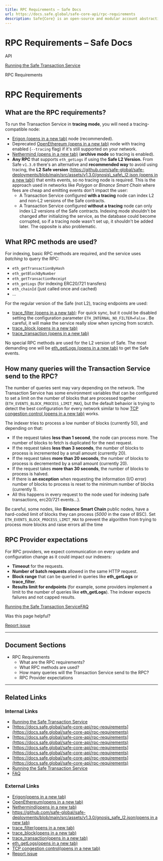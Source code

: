 ```yaml
---
title: RPC Requirements – Safe Docs
url: https://docs.safe.global/safe-core-api/rpc-requirements
description: Safe{Core} is an open-source and modular account abstraction stack. Learn about its features and how to use it.
---
```


# RPC Requirements – Safe Docs

API

[Running the Safe Transaction Service](/core-api/api-safe-transaction-service)

RPC Requirements

# RPC Requirements

## What are the RPC requirements?

To run the Transaction Service in **tracing mode**, you will need a tracing-compatible node:

- [Erigon (opens in a new tab)](https://github.com/ledgerwatch/erigon) node (recommended).
- Deprecated [OpenEthereum (opens in a new tab)](https://github.com/openethereum/openethereum) node with tracing enabled (`--tracing` flag) if it's still supported on your network.
- [Nethermind (opens in a new tab)](https://nethermind.io/) (**archive mode** so tracing is enabled).
- **Any RPC** that supports `eth_getLogs` if using the **Safe L2 Version.** From Safe `v1.3.0` there's an alternative and **recommended way** to avoid using tracing, the **L2 Safe version** ([https://github.com/safe-global/safe-deployments/blob/main/src/assets/v1.3.0/gnosis\_safe\_l2.json (opens in a new tab)](https://github.com/safe-global/safe-deployments/blob/main/src/assets/v1.3.0/gnosis_safe_l2.json)) that emits events, so no tracing node is required. This is the approach used in networks like *Polygon* or *Binance Smart Chain* where fees are cheap and emitting events don't impact the user:
  - A Transaction Service configured **with a tracing** node can index L2 and non-L2 versions of the Safe contracts.
  - A Transaction Service configured **without a tracing** node can only index L2 versions of the Safe contracts. Indexing mode shouldn't be changed after initializing the service, as the database could become corrupted, so if a tracing node wasn't set up, it shouldn't be added later. The opposite is also problematic.

## What RPC methods are used?

For indexing, basic RPC methods are required, and the service uses *batching* to query the RPC:

- `eth_getTransactionByHash`
- `eth_getBlockByNumber`
- `eth_getTransactionReceipt`
- `eth_getLogs` (for indexing ERC20/721 transfers)
- `eth_chainId` (just called once and cached)
- ...

For the regular version of the Safe (not L2), tracing endpoints are used:

- ​[trace\_filter (opens in a new tab)](https://openethereum.github.io/JSONRPC-trace-module#trace_filter): For quick sync, but it could be disabled setting the configuration parameter `ETH_INTERNAL_NO_FILTER=False` . Be careful, it will make the service really slow when syncing from scratch.
- ​[trace\_block (opens in a new tab)](https://openethereum.github.io/JSONRPC-trace-module#trace_block)​
- ​[trace\_transaction (opens in a new tab)](https://openethereum.github.io/JSONRPC-trace-module#trace_transaction)​

No special RPC methods are used for the L2 version of Safe. The most demanding one will be [eth\_getLogs (opens in a new tab)](https://ethereum.org/en/developers/docs/apis/json-rpc/#eth_getlogs) to get the Safe events.

## How many queries will the Transaction Service send to the RPC?

The number of queries sent may vary depending on the network. The Transaction Service has some environment variables that can be configured to set a limit on the number of blocks that are processed together (`ETH_EVENTS_BLOCK_PROCESS_LIMIT_MAX`), but the default behavior is trying to detect the best configuration for every network similar to how [TCP congestion control (opens in a new tab)](https://en.wikipedia.org/wiki/TCP_congestion_control) works.

The indexer tries to process a low number of blocks (currently 50), and depending on that:

- If the request takes **less than 1 second**, the node can process more. The number of blocks to fetch is duplicated for the next request.
- If the request takes **less than 3 seconds**, the number of blocks to process is incremented by a small amount (currently 20).
- If the request takes **more than 20 seconds**, the number of blocks to process is decremented by a small amount (currently 20).
- If the request takes **more than 30 seconds**, the number of blocks to process is halved.
- If there is **an exception** when requesting the information (I/O error) number of blocks to process is reset to the minimum number of blocks (currently 1).
- All this happens in every request to the node used for indexing (safe transactions, erc20/721 events...).

Be careful, some nodes, like **Binance Smart Chain** public nodes, have a hard-coded limit of blocks they can process (*5000* in the case of BSC). Set `ETH_EVENTS_BLOCK_PROCESS_LIMIT_MAX` to prevent the algorithm from trying to process more blocks and raise errors all the time

## **RPC Provider expectations**

For RPC providers, we expect communication on every update and configuration change as it could impact our indexers:

- **Timeout** for the requests.
- **Number of** **batch requests** allowed in the same HTTP request.
- **Block range** that can be queried in queries like **eth\_getLogs** or **trace\_filter**.
- **Results limit for endpoints** (for example, some providers implement a limit to the number of queries like **eth\_getLogs**). The indexer expects failures and not capped results.

[Running the Safe Transaction Service](/core-api/api-safe-transaction-service "Running the Safe Transaction Service")[FAQ](/core-api/api-safe-transaction-service/faq "FAQ")

Was this page helpful?

[Report issue](https://github.com/safe-global/safe-docs/issues/new?assignees=&labels=nextra-feedback&projects=&template=nextra-feedback.yml&title=%5BFeedback%5D+)

---

## Document Sections

- RPC Requirements
  - What are the RPC requirements?
  - What RPC methods are used?
  - How many queries will the Transaction Service send to the RPC?
  - RPC Provider expectations

---

## Related Links

### Internal Links

- [Running the Safe Transaction Service](https://docs.safe.global/core-api/api-safe-transaction-service)
- [https://docs.safe.global/safe-core-api/rpc-requirements](https://docs.safe.global/safe-core-api/rpc-requirements)
- [https://docs.safe.global/safe-core-api/rpc-requirements](https://docs.safe.global/safe-core-api/rpc-requirements)
- [https://docs.safe.global/safe-core-api/rpc-requirements](https://docs.safe.global/safe-core-api/rpc-requirements)
- [https://docs.safe.global/safe-core-api/rpc-requirements](https://docs.safe.global/safe-core-api/rpc-requirements)
- [Running the Safe Transaction Service](https://docs.safe.global/core-api/api-safe-transaction-service)
- [FAQ](https://docs.safe.global/core-api/api-safe-transaction-service/faq)

### External Links

- [Erigon(opens in a new tab)](https://github.com/ledgerwatch/erigon)
- [OpenEthereum(opens in a new tab)](https://github.com/openethereum/openethereum)
- [Nethermind(opens in a new tab)](https://nethermind.io)
- [https://github.com/safe-global/safe-deployments/blob/main/src/assets/v1.3.0/gnosis_safe_l2.json(opens in a new tab)](https://github.com/safe-global/safe-deployments/blob/main/src/assets/v1.3.0/gnosis_safe_l2.json)
- [trace_filter(opens in a new tab)](https://openethereum.github.io/JSONRPC-trace-module)
- [trace_block(opens in a new tab)](https://openethereum.github.io/JSONRPC-trace-module)
- [trace_transaction(opens in a new tab)](https://openethereum.github.io/JSONRPC-trace-module)
- [eth_getLogs(opens in a new tab)](https://ethereum.org/en/developers/docs/apis/json-rpc)
- [TCP congestion control(opens in a new tab)](https://en.wikipedia.org/wiki/TCP_congestion_control)
- [Report issue](https://github.com/safe-global/safe-docs/issues/new?assignees=&labels=nextra-feedback&projects=&template=nextra-feedback.yml&title=%5BFeedback%5D+)
